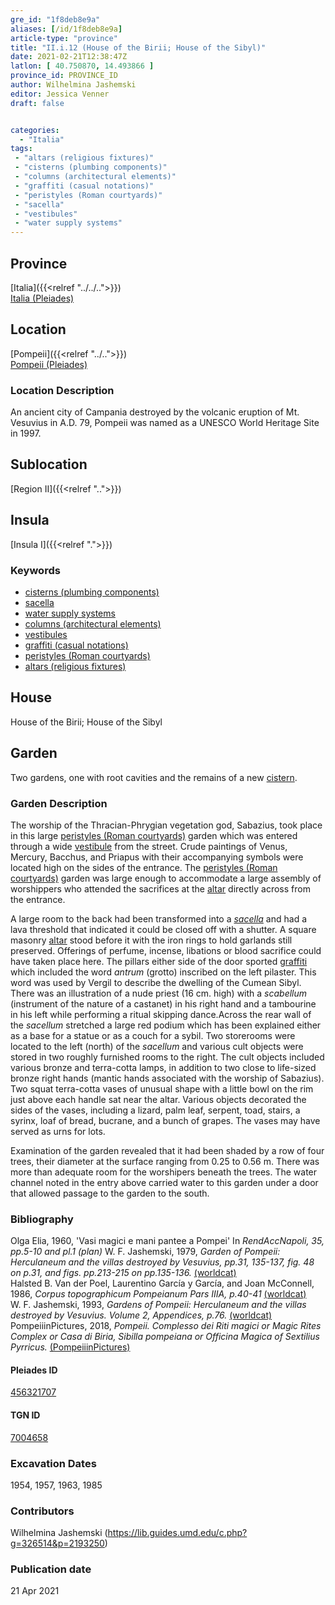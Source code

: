 ```yaml
---
gre_id: "1f8deb8e9a"
aliases: [/id/1f8deb8e9a]
article-type: "province"
title: "II.i.12 (House of the Birii; House of the Sibyl)"
date: 2021-02-21T12:38:47Z
latlon: [ 40.750870, 14.493866 ]
province_id: PROVINCE_ID
author: Wilhelmina Jashemski
editor: Jessica Venner
draft: false


categories:
  - "Italia"
tags:
 - "altars (religious fixtures)"
 - "cisterns (plumbing components)"
 - "columns (architectural elements)"
 - "graffiti (casual notations)"
 - "peristyles (Roman courtyards)"
 - "sacella"
 - "vestibules"
 - "water supply systems"
---
```


## Province
[Italia]({{<relref "../../..">}}) \
[Italia (Pleiades)](https://pleiades.stoa.org/places/1052)

## Location
[Pompeii]({{<relref "../..">}}) \
[Pompeii (Pleiades)](https://pleiades.stoa.org/places/433032)


### Location Description
An ancient city of Campania destroyed by the volcanic eruption of Mt. Vesuvius in A.D. 79, Pompeii was named as a UNESCO World Heritage Site in 1997.

## Sublocation
[Region II]({{<relref "..">}})
## Insula
[Insula I]({{<relref ".">}})

### Keywords
 - [cisterns (plumbing components)](http://vocab.getty.edu/page/aat/300052558)
 - [sacella](http://www.getty.edu/vow/AATFullDisplay?find=sacellum&logic=AND&note=&english=N&prev_page=1&subjectid=300007570)
 - [water supply systems](http://vocab.getty.edu/page/aat/300008618)
 - [columns (architectural elements)](http://vocab.getty.edu/page/aat/300001571)
 - [vestibules](http://vocab.getty.edu/page/aat/300083076)
 - [graffiti (casual notations)](http://vocab.getty.edu/page/aat/300015613)
 - [peristyles (Roman courtyards)](http://vocab.getty.edu/page/aat/300080971)
 - [altars (religious fixtures)](http://vocab.getty.edu/page/aat/300003725)



 ## House
 House of the Birii; House of the Sibyl


## Garden
Two gardens, one with root cavities and the remains of a new [cistern](http://vocab.getty.edu/page/aat/300052558).

### Garden Description
The worship of the Thracian-Phrygian vegetation god, Sabazius, took place in this large [peristyles (Roman courtyards)](http://vocab.getty.edu/page/aat/300080971) garden which was entered through a wide [vestibule](http://vocab.getty.edu/page/aat/300083076) from the street. Crude paintings of Venus, Mercury, Bacchus, and Priapus with their accompanying symbols were located high on the sides of the entrance. The [peristyles (Roman courtyards)](http://vocab.getty.edu/page/aat/300080971) garden was large enough to accommodate a large assembly of worshippers who attended the sacrifices at the [altar](http://vocab.getty.edu/page/aat/300003725) directly across from the entrance.

A large room to the back had been transformed into a [*sacella*](http://www.getty.edu/vow/AATFullDisplay?find=sacellum&logic=AND&note=&english=N&prev_page=1&subjectid=300007570) and had a lava threshold that indicated it could be closed off with a shutter. A square masonry [altar](http://vocab.getty.edu/page/aat/300003725) stood before it with the iron rings to hold garlands still preserved. Offerings of perfume, incense, libations or blood sacrifice could have taken place here. The pillars either side of the door sported [graffiti](http://vocab.getty.edu/page/aat/300015613) which included the word *antrum* (grotto) inscribed on the left pilaster. This word was used by Vergil to describe the dwelling of the Cumean Sibyl. There was an illustration of a nude priest (16 cm. high) with a *scabellum* (instrument of the nature of a castanet) in his right hand and a tambourine in his left while performing a ritual skipping dance.Across the rear wall of the *sacellum* stretched a large red podium which has been explained either as a base for a statue or as a couch for a sybil. Two storerooms were located to the left (north) of the *sacellum* and various cult objects were stored in two roughly furnished rooms to the right. The cult objects included various bronze and terra-cotta lamps, in addition to two close to life-sized bronze right hands (mantic hands associated with the worship of Sabazius). Two squat terra-cotta vases of unusual shape with a little bowl on the rim just above each handle sat near the altar. Various objects decorated the sides of the vases, including a lizard, palm leaf, serpent, toad, stairs, a syrinx, loaf of bread, bucrane, and a bunch of grapes. The vases may have served as urns for lots.  


Examination of the garden revealed that it had been shaded by a row of four trees, their diameter at the surface ranging from 0.25 to 0.56 m. There was more than adequate room for the worshipers beneath the trees. The water channel noted in the entry above carried water to this garden under a door that allowed passage to the garden to the south.


### Bibliography
Olga Elia, 1960, 'Vasi magici e mani pantee a Pompei' In *RendAccNapoli, 35, pp.5-10 and pl.1 (plan)*
W. F. Jashemski, 1979, *Garden of Pompeii: Herculaneum and the villas destroyed by Vesuvius, pp.31, 135-137, fig. 48 on p.31, and figs. pp.213-215 on pp.135-136.* [(worldcat)](https://www.worldcat.org/title/gardens-of-pompeii-1/oclc/312003872&referer=brief_results)  
Halsted B. Van der Poel, Laurentino García y García, and Joan McConnell, 1986, *Corpus topographicum Pompeianum Pars IIIA, p.40-41* [(worldcat)](https://www.worldcat.org/title/corpus-topographicum-pompeianum/oclc/8667821)  
W. F. Jashemski, 1993, *Gardens of Pompeii: Herculaneum and the villas destroyed by Vesuvius. Volume 2, Appendices, p.76.* [(worldcat)](https://www.worldcat.org/title/gardens-of-pompeii-herculaneum-and-the-villas-destroyed-by-vesuvius-volume-2-appendices/oclc/222353569)  
PompeiiinPictures, 2018, *Pompeii. Complesso dei Riti magici or Magic Rites Complex or Casa di Biria, Sibilla pompeiana or Officina Magica of Sextilius Pyrricus.* [(PompeiiinPictures)](https://pompeiiinpictures.com/pompeiiinpictures/R2/2%2001%2012.htm)


<!--#### Periodo ID-->

<!-- [PERIODO_ID](https://pleiades.stoa.org/places/PLEIADES_ID) -->

#### Pleiades ID
[456321707](https://pleiades.stoa.org/places/456321707)

#### TGN ID
[7004658](http://vocab.getty.edu/page/tgn/7004658)

###  Excavation Dates
1954, 1957, 1963, 1985

### Contributors
Wilhelmina Jashemski (https://lib.guides.umd.edu/c.php?g=326514&p=2193250)  

### Publication date

21 Apr 2021
<!-- Format: dd MONTH_NAME yyyy -->

<!-- DATE -->
